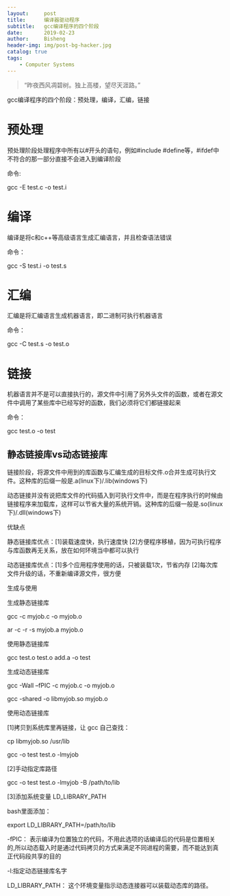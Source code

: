 ```yaml
---
layout:     post
title:      编译器驱动程序
subtitle:   gcc编译程序的四个阶段
date:       2019-02-23
author:     Bisheng
header-img: img/post-bg-hacker.jpg
catalog: true
tags:
    - Computer Systems
---
```


> “昨夜西风凋碧树。独上高楼，望尽天涯路。”
> 
>
> 
gcc编译程序的四个阶段：预处理，编译，汇编，链接

# 预处理
预处理阶段处理程序中所有以#开头的语句，例如#include #define等，#ifdef中不符合的那一部分直接不会进入到编译阶段

命令:

gcc -E test.c -o test.i

# 编译
编译是将c和c++等高级语言生成汇编语言，并且检查语法错误

命令：

gcc -S test.i -o test.s

# 汇编
汇编是将汇编语言生成机器语言，即二进制可执行机器语言

命令：

gcc -C test.s -o test.o

# 链接
机器语言并不是可以直接执行的，源文件中引用了另外头文件的函数，或者在源文件中调用了某些库中已经写好的函数，我们必须将它们都链接起来

命令：

gcc test.o -o test

## 静态链接库vs动态链接库
链接阶段，将源文件中用到的库函数与汇编生成的目标文件.o合并生成可执行文件。这种库的后缀一般是.a(linux下)/.lib(windows下)

动态链接并没有说把库文件的代码插入到可执行文件中，而是在程序执行的时候由链接程序来加载库，这样可以节省大量的系统开销。这种库的后缀一般是.so(linux下)/.dll(windows下)

优缺点

静态链接库优点：[1]装载速度快，执行速度快 [2]方便程序移植，因为可执行程序与库函数再无关系，放在如何环境当中都可以执行


动态链接库优点：[1]多个应用程序使用的话，只被装载1次，节省内存 [2]每次库文件升级的话，不重新编译源文件，很方便

生成与使用

生成静态链接库

gcc -c myjob.c -o myjob.o

ar -c -r -s myjob.a myjob.o

使用静态链接库

gcc test.o test.o add.a -o test

生成动态链接库

gcc -Wall –fPIC -c myjob.c -o myjob.o

gcc -shared -o libmyjob.so myjob.o

使用动态链接库

[1]拷贝到系统库里再链接，让 gcc 自己查找：

cp libmyjob.so /usr/lib

gcc -o test test.o -lmyjob

[2]手动指定库路径

gcc -o test test.o -lmyjob -B /path/to/lib

[3]添加系统变量 LD_LIBRARY_PATH

bash里面添加：

export LD_LIBRARY_PATH=/path/to/lib

-fPIC： 表示编译为位置独立的代码，不用此选项的话编译后的代码是位置相关的,所以动态载入时是通过代码拷贝的方式来满足不同进程的需要，而不能达到真正代码段共享的目的

-l:指定动态链接库名字

LD_LIBRARY_PATH： 这个环境变量指示动态连接器可以装载动态库的路径。




<head>
    <script src="https://cdn.mathjax.org/mathjax/latest/MathJax.js?config=TeX-AMS-MML_HTMLorMML" type="text/javascript"></script>
    <script type="text/x-mathjax-config">
        MathJax.Hub.Config({
            tex2jax: {
            skipTags: ['script', 'noscript', 'style', 'textarea', 'pre'],
            inlineMath: [['$','$']]
            }
        });
    </script>
</head>